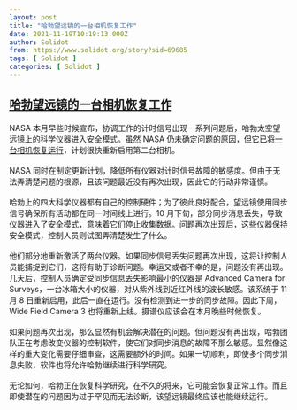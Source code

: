 ```yaml
---
layout: post
title: "哈勃望远镜的一台相机恢复工作"
date: 2021-11-19T10:19:13.000Z
author: Solidot
from: https://www.solidot.org/story?sid=69685
tags: [ Solidot ]
categories: [ Solidot ]
---
```

<!--1637317153000-->
[哈勃望远镜的一台相机恢复工作](https://www.solidot.org/story?sid=69685)
------

<div>
NASA 本月早些时候宣布，协调工作的计时信号出现一系列问题后，哈勃太空望远镜上的科学仪器进入安全模式。虽然 NASA 仍未确定问题的原因，但<a href="https://arstechnica.com/science/2021/11/hubble-update-one-camera-back-more-to-come/" target="_blank">它已将一台相机恢复运行</a>，计划很快重新启用第二台相机。<br><br>NASA 同时在制定更新计划，降低所有仪器对计时信号故障的敏感度。但由于无法弄清楚问题的根源，且该问题最近没有再次出现，因此它的行动非常谨慎。<br><br>哈勃上的四大科学仪器都有自己的控制硬件；为了彼此良好配合，望远镜使用同步信号确保所有活动都在同一时间线上进行。10 月下旬，部分同步消息丢失，导致仪器进入了安全模式，意味着它们停止收集数据。问题再次出现后，这些仪器保持安全模式，控制人员则试图弄清楚发生了什么。<br><br>他们部分地重新激活了两台仪器。如果同步信号丢失问题再次出现，这将让控制人员能捕捉到它们，这将有助于诊断问题。幸运又或者不幸的是，问题没有再出现。几天后，控制人员确定受同步信息丢失影响最小的仪器是 Advanced Camera for Surveys，一台冰箱大小的仪器，对从紫外线到近红外线的波长敏感。该系统于 11 月 8 日重新启用，此后一直在运行。没有检测到进一步的同步故障。因此下周，Wide Field Camera 3 也将重新上线。摄谱仪应该会在本月晚些时候恢复。<br><br>如果问题再次出现，那么显然有机会解决潜在的问题。但问题没有再出现，哈勃团队正在考虑改变仪器的控制软件，使它们对同步消息的故障不那么敏感。显然像这样的重大变化需要仔细审查，这需要额外的时间。如果一切顺利，即使多个同步消息失败，软件也将允许哈勃继续进行科学研究。<br><br>无论如何，哈勃正在恢复科学研究，在不久的将来，它可能会恢复正常工作。而且即使潜在的问题因为过于罕见而无法诊断，该望远镜最终应该也能继续运行。
</div>
